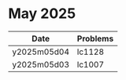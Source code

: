 # May 2025

| Date        | Problems |
| ----------- | -------- |
| y2025m05d04 | lc1128   |
| y2025m05d03 | lc1007   |
